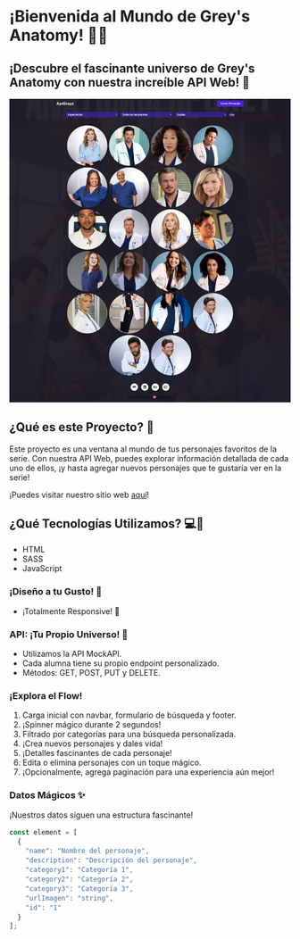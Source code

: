# ¡Bienvenida al Mundo de Grey's Anatomy! 🏥💉

## ¡Descubre el fascinante universo de Grey's Anatomy con nuestra increíble API Web! 🌟

![Grey's Anatomy](imagenes/api-greys.png)

## ¿Qué es este Proyecto? 🤔

 Este proyecto es una ventana al mundo de tus personajes favoritos de la serie. Con nuestra API Web, puedes explorar información detallada de cada uno de ellos, ¡y hasta agregar nuevos personajes que te gustaría ver en la serie!

 
¡Puedes visitar nuestro sitio web [aquí](https://api-greys-anatomy.netlify.app/)!

## ¿Qué Tecnologías Utilizamos? 💻🎨

- HTML
- SASS
- JavaScript



### ¡Diseño a tu Gusto! 🎨
- ¡Totalmente Responsive! 📱

### API: ¡Tu Propio Universo! 🌌

- Utilizamos la API MockAPI.
- Cada alumna tiene su propio endpoint personalizado.
- Métodos: GET, POST, PUT y DELETE.

### ¡Explora el Flow!

1. Carga inicial con navbar, formulario de búsqueda y footer.
2. ¡Spinner mágico durante 2 segundos!
3. Filtrado por categorías para una búsqueda personalizada.
4. ¡Crea nuevos personajes y dales vida!
5. ¡Detalles fascinantes de cada personaje!
6. Edita o elimina personajes con un toque mágico.
7. ¡Opcionalmente, agrega paginación para una experiencia aún mejor!

### Datos Mágicos ✨

¡Nuestros datos siguen una estructura fascinante!

```javascript
const element = [
  {
    "name": "Nombre del personaje",
    "description": "Descripción del personaje",
    "category1": "Categoría 1",
    "category2": "Categoría 2",
    "category3": "Categoría 3",  
    "urlImagen": "string",
    "id": "1"
  }
];
```
